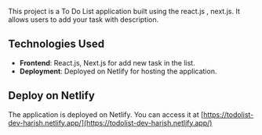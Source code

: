 This project is a To Do List application built using the react.js , next.js. It allows users to add your task with description.

## Technologies Used

- **Frontend**: React.js, Next.js for add new task in the list.
- **Deployment**: Deployed on Netlify for hosting the application.

## Deploy on Netlify
The application is deployed on Netlify. You can access it at [https://todolist-dev-harish.netlify.app/](https://todolist-dev-harish.netlify.app/)

